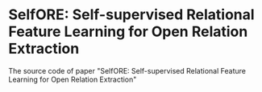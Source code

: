 # SelfORE: Self-supervised Relational Feature Learning for Open Relation Extraction
The source code of paper "SelfORE: Self-supervised Relational Feature Learning for Open Relation Extraction"
